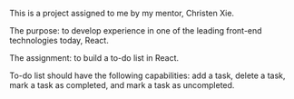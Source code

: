 This is a project assigned to me by my mentor, Christen Xie.

The purpose: to develop experience in one of the leading front-end technologies today, React.

The assignment: to build a to-do list in React.

To-do list should have the following capabilities: add a task, delete a task, mark a task as completed, and mark a task as uncompleted.
